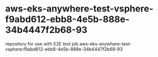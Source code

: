 # aws-eks-anywhere-test-vsphere-f9abd612-ebb8-4e5b-888e-34b4447f2b68-93
repository for use with E2E test job aws-eks-anywhere-test-vsphere:f9abd612-ebb8-4e5b-888e-34b4447f2b68-93
